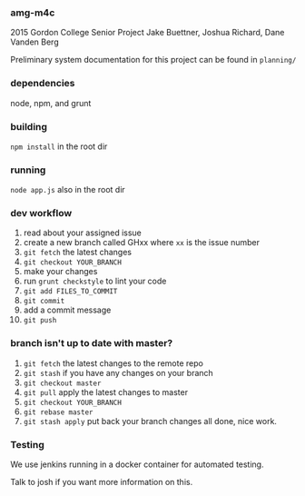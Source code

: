 ### amg-m4c
2015 Gordon College Senior Project
Jake Buettner, Joshua Richard, Dane Vanden Berg

Preliminary system documentation for this project can be found in `planning/`

### dependencies
node, npm, and grunt

### building
`npm install` in the root dir

### running
`node app.js` also in the root dir

### dev workflow
1. read about your assigned issue
2. create a new branch called GHxx where `xx` is the issue number
3. `git fetch` the latest changes
4. `git checkout YOUR_BRANCH`
5. make your changes
6. run `grunt checkstyle` to lint your code
7. `git add FILES_TO_COMMIT`
8. `git commit`
9. add a commit message
10. `git push`

### branch isn't up to date with master?
1. `git fetch` the latest changes to the remote repo
2. `git stash` if you have any changes on your branch
3. `git checkout master`
4. `git pull` apply the latest changes to master
5. `git checkout YOUR_BRANCH`
6. `git rebase master`
7. `git stash apply` put back your branch changes
all done, nice work.

### Testing
We use jenkins running in a docker container for automated testing.

Talk to josh if you want more information on this.
